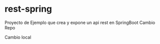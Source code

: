 # rest-spring
Proyecto de Ejemplo que crea y expone un api rest en SpringBoot Cambio Repo

Cambio local
